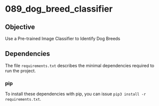 # 089_dog_breed_classifier

## Objective
Use a Pre-trained Image Classifier to Identify Dog Breeds

## Dependencies

The file `requirements.txt` describes the minimal dependencies required to run the project.

### pip

To install these dependencies with pip, you can issue `pip3 install -r requirements.txt`.
